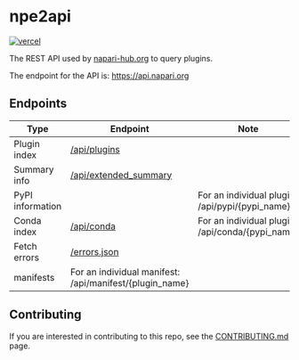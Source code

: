 # npe2api

[![vercel](https://img.shields.io/github/deployments/napari/npe2api/production?label=vercel&logo=vercel&style=flat-square)](https://api.napari.org)

The REST API used by [napari-hub.org](https://napari-hub.org) to query plugins.

The endpoint for the API is: <https://api.napari.org>

## Endpoints

| Type             | Endpoint                                                             | Note                                             |
|------------------|----------------------------------------------------------------------|--------------------------------------------------|
| Plugin index     | [/api/plugins](https://api.napari.org/api/plugins)                   |                                                  |
| Summary info     | [/api/extended_summary](https://api.napari.org/api/extended_summary) |                                                  |
| PyPI information |                                                                      | For an individual plugin: /api/pypi/{pypi_name}  |
| Conda index      | [/api/conda](https://api.napari.org/api/conda)                       | For an individual plugin: /api/conda/{pypi_name} |
| Fetch errors     | [/errors.json](https://api.napari.org/errors.json)                   |                                                  |
| manifests        | For an individual manifest: /api/manifest/{plugin_name}              |                                                  |

## Contributing

If you are interested in contributing to this repo, see the [CONTRIBUTING.md](./CONTRIBUTING.md) page.